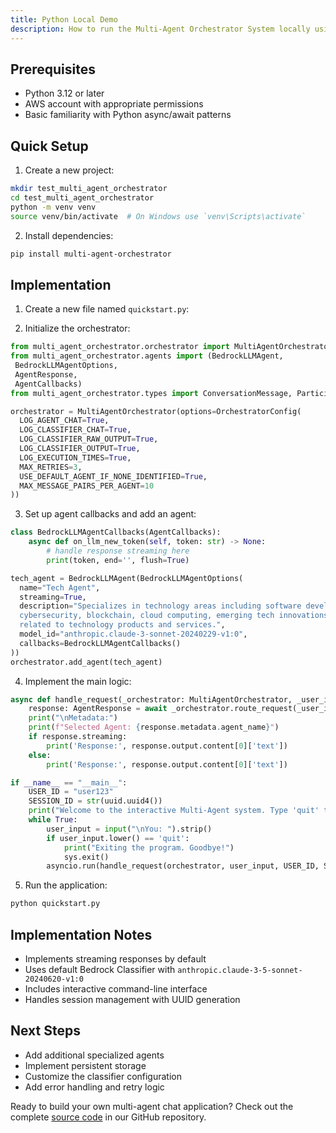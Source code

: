 ```yaml
---
title: Python Local Demo
description: How to run the Multi-Agent Orchestrator System locally using Python
---
```



## Prerequisites
- Python 3.12 or later
- AWS account with appropriate permissions
- Basic familiarity with Python async/await patterns

## Quick Setup

1. Create a new project:
```bash
mkdir test_multi_agent_orchestrator
cd test_multi_agent_orchestrator
python -m venv venv
source venv/bin/activate  # On Windows use `venv\Scripts\activate`
```

2. Install dependencies:
```bash
pip install multi-agent-orchestrator
```

## Implementation

1. Create a new file named `quickstart.py`:

2. Initialize the orchestrator:
```python
from multi_agent_orchestrator.orchestrator import MultiAgentOrchestrator, OrchestratorConfig
from multi_agent_orchestrator.agents import (BedrockLLMAgent,
 BedrockLLMAgentOptions,
 AgentResponse,
 AgentCallbacks)
from multi_agent_orchestrator.types import ConversationMessage, ParticipantRole

orchestrator = MultiAgentOrchestrator(options=OrchestratorConfig(
  LOG_AGENT_CHAT=True,
  LOG_CLASSIFIER_CHAT=True,
  LOG_CLASSIFIER_RAW_OUTPUT=True,
  LOG_CLASSIFIER_OUTPUT=True,
  LOG_EXECUTION_TIMES=True,
  MAX_RETRIES=3,
  USE_DEFAULT_AGENT_IF_NONE_IDENTIFIED=True,
  MAX_MESSAGE_PAIRS_PER_AGENT=10
))
```

3. Set up agent callbacks and add an agent:
```python
class BedrockLLMAgentCallbacks(AgentCallbacks):
    async def on_llm_new_token(self, token: str) -> None:
        # handle response streaming here
        print(token, end='', flush=True)

tech_agent = BedrockLLMAgent(BedrockLLMAgentOptions(
  name="Tech Agent",
  streaming=True,
  description="Specializes in technology areas including software development, hardware, AI, \
  cybersecurity, blockchain, cloud computing, emerging tech innovations, and pricing/costs \
  related to technology products and services.",
  model_id="anthropic.claude-3-sonnet-20240229-v1:0",
  callbacks=BedrockLLMAgentCallbacks()
))
orchestrator.add_agent(tech_agent)
```

4. Implement the main logic:
```python
async def handle_request(_orchestrator: MultiAgentOrchestrator, _user_input: str, _user_id: str, _session_id: str):
    response: AgentResponse = await _orchestrator.route_request(_user_input, _user_id, _session_id)
    print("\nMetadata:")
    print(f"Selected Agent: {response.metadata.agent_name}")
    if response.streaming:
        print('Response:', response.output.content[0]['text'])
    else:
        print('Response:', response.output.content[0]['text'])

if __name__ == "__main__":
    USER_ID = "user123"
    SESSION_ID = str(uuid.uuid4())
    print("Welcome to the interactive Multi-Agent system. Type 'quit' to exit.")
    while True:
        user_input = input("\nYou: ").strip()
        if user_input.lower() == 'quit':
            print("Exiting the program. Goodbye!")
            sys.exit()
        asyncio.run(handle_request(orchestrator, user_input, USER_ID, SESSION_ID))
```

5. Run the application:
```bash
python quickstart.py
```

## Implementation Notes
- Implements streaming responses by default
- Uses default Bedrock Classifier with `anthropic.claude-3-5-sonnet-20240620-v1:0`
- Includes interactive command-line interface
- Handles session management with UUID generation

## Next Steps
- Add additional specialized agents
- Implement persistent storage
- Customize the classifier configuration
- Add error handling and retry logic


Ready to build your own multi-agent chat application? Check out the complete [source code](https://github.com/awslabs/multi-agent-orchestrator/tree/main/examples/python-demo) in our GitHub repository.
